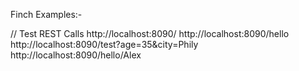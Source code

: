Finch Examples:-

// Test REST Calls
http://localhost:8090/
http://localhost:8090/hello
http://localhost:8090/test?age=35&city=Phily
http://localhost:8090/hello/Alex
